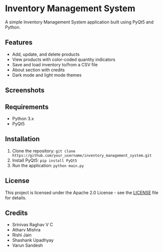 Inventory Management System
=======================

A simple Inventory Management System application built using PyQt5 and Python.

Features
--------

* Add, update, and delete products
* View products with color-coded quantity indicators
* Save and load inventory to/from a CSV file
* About section with credits
* Dark mode and light mode themes

Screenshots
-----------


Requirements
------------

* Python 3.x
* PyQt5

Installation
------------

1. Clone the repository: `git clone https://github.com/your_username/inventory_management_system.git`
2. Install PyQt5: `pip install PyQt5`
3. Run the application: `python main.py`

License
-------

This project is licensed under the Apache 2.0 License - see the [LICENSE](LICENSE) file for details.

Credits
-------

* Srinivas Raghav V C
* Atharv Mishra
* Rishi Jain
* Shashank Upadhyay
* Varun Sandesh
